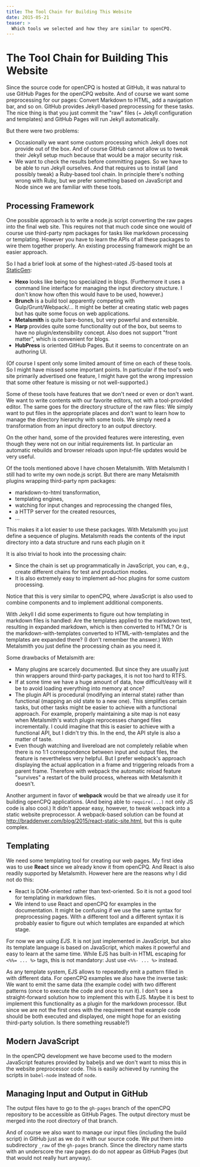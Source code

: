 ```yaml
---
title: The Tool Chain for Building This Website
date: 2015-05-21
teaser: >
  Which tools we selected and how they are similar to openCPQ.
---
```


The Tool Chain for Building This Website
========================================

Since the source code for openCPQ is hosted at GitHub, it was natural to
use GitHub Pages for the openCPQ website.  And of course we want some
preprocessing for our pages: Convert Markdown to HTML, add a navigation
bar, and so on.  GitHub provides Jekyll-based preprocessing for these
tasks.  The nice thing is that you just commit the "raw" files (+ Jekyll
configuration and templates) and GitHub Pages will run Jekyll
automatically.

But there were two problems:
- Occasionally we want some custom processing which Jekyll does not
  provide out of the box.  And of course GitHub cannot allow us to tweak
  their Jekyll setup much because that would be a major security risk.
- We want to check the results before committing pages.  So we have to
  be able to run Jekyll ourselves.  And that requires us to install (and
  possibly tweak) a Ruby-based tool chain.  In principle there's nothing
  wrong with Ruby, but we prefer something based on JavaScript and Node
  since we are familiar with these tools.


Processing Framework
--------------------

One possible approach is to write a node.js script converting the raw
pages into the final web site.  This requires not that much code since
one would of course use third-party npm packages for tasks like markdown
processing or templating.  However you have to learn the APIs of all
these packages to wire them together properly.  An existing processing
framework might be an easier approach.

So I had a brief look at some of the highest-rated JS-based tools at
[StaticGen](https://www.staticgen.com/):
- **Hexo** looks like being too specialized in blogs.  (Furthermore it
  uses a command line interface for managing the input directory
  structure.  I don't know how often this would have to be used,
  however.)
- **Brunch** is a build tool apparently competing with
  Gulp/Grunt/Webpack/...  It might be better at creating static web
  pages but has quite some focus on web applications.
- **Metalsmith** is quite bare-bones, but very powerful and extensible.
- **Harp** provides quite some functionality out of the box, but seems
  to have no plugin/extensibility concept.  Also does not support "front
  matter", which is convenient for blogs.
- **HubPress** is oriented GitHub Pages.  But it seems to concentrate on
  an authoring UI.

(Of course I spent only some limited amount of time on each of these
tools.  So I might have missed some important points.  In particular if
the tool's web site primarily advertised one feature, I might have got
the wrong impression that some other feature is missing or not
well-supported.)

Some of these tools have features that we don't need or even or don't
want.  We want to write contents with our favorite editors, not with a
tool-provided editor.  The same goes for the directory structure of the
raw files: We simply want to put files in the appropriate places and
don't want to learn how to manage the directory hierarchy with some
tools.  We simply need a transformation from an input directory to an
output directory.

On the other hand, some of the provided features were interesting, even
though they were not on our initial requirements list.  In particular an
automatic rebuilds and browser reloads upon input-file updates would be
very useful.

Of the tools mentioned above I have chosen Metalsmith.  With Metalsmith
I still had to write my own node.js script.  But there are many
Metalsmith plugins wrapping third-party npm packages:
- markdown-to-html transformation,
- templating engines,
- watching for input changes and reprocessing the changed files,
- a HTTP server for the created resources,
- ...

This makes it a lot easier to use these packages.  With Metalsmith you
just define a sequence of plugins.  Metalsmith reads the contents of the
input directory into a data structure and runs each plugin on it

It is also trivial to hook into the processing chain:
- Since the chain is set up programmatically in JavaScript, you can,
  e.g., create different chains for test and production modes.
- It is also extremely easy to implement ad-hoc plugins for some custom
  processing.

Notice that this is very similar to openCPQ, where JavaScript is also
used to combine components and to implement additional components.

With Jekyll I did some experiments to figure out how templating in
markdown files is handled: Are the templates applied to the markdown
text, resulting in expanded markdown, which is then converted to HTML?
Or is the markdown-with-templates converted to HTML-with-templates and
the templates are expanded there?  (I don't remember the answer.)  With
Metalsmith you just define the processing chain as you need it.

Some drawbacks of Metalsmith are:
- Many plugins are scarcely documented.  But since they are usually just
  thin wrappers around third-party packages, it is not too hard to RTFS.
- If at some time we have a huge amount of data, how difficult/easy will
  it be to avoid loading everything into memory at once?
- The plugin API is procedural (modifying an internal state) rather than
  functional (mapping an old state to a new one).  This simplifies
  certain tasks, but other tasks might be easier to achieve with a
  functional approach.  For example, properly maintaining a site map is
  not easy when Metalsmith's watch plugin reprocesses changed files
  incrementally.  I could imagine that this is easier to achieve with a
  functional API, but I didn't try this.  In the end, the API style is
  also a matter of taste.
- Even though watching and livereload are not completely reliable when
  there is no 1:1 correspondence between input and output files, the
  feature is nevertheless very helpful.  But I prefer webpack's approach
  displaying the actual application in a frame and triggering reloads
  from a parent frame.  Therefore with webpack the automatic reload
  feature "survives" a restart of the build process, whereas with
  Metalsmith it doesn't.

Another argument in favor of **webpack** would be that we already use it
for building openCPQ applications.  (And being able to `require(...)`
not only JS code is also cool.)  It didn't appear easy, however, to
tweak webpack into a static website preprocessor.  A webpack-based
solution can be found at
http://braddenver.com/blog/2015/react-static-site.html, but this is
quite complex.


Templating
----------

We need some templating tool for creating our web pages.  My first idea
was to use **React** since we already know it from openCPQ.  And React
is also readily supported by Metalsmith.  However here are the reasons
why I did not do this:
- React is DOM-oriented rather than text-oriented.  So it is not a good
  tool for templating in markdown files.
- We intend to use React and openCPQ for examples in the documentation.
  It might be confusing if we use the same syntax for preprocessing
  pages.  With a different tool and a different syntax it is probably
  easier to figure out which templates are expanded at which stage.

For now we are using *EJS*.  It is not just implemented in JavaScript,
but also its template language is based on JavaScript, which makes it
powerful and easy to learn at the same time.  While EJS has built-in
HTML escaping for `<%%= ... %>` tags, this is not mandatory: Just use
`<%%- ... %>` instead.

As any template system, EJS allows to repeatedly emit a pattern filled
in with different data.  For openCPQ examples we also have the inverse
task: We want to emit the same data (the example code) with two
different patterns (once to execute the code and once to run it).  I
don't see a straight-forward solution how to implement this with EJS.
Maybe it is best to implement this functionality as a plugin for the
markdown processor.  (But since we are not the first ones with the
requirement that example code should be both executed and displayed, one
might hope for an existing third-party solution.  Is there something
reusable?)


Modern JavaScript
-----------------

In the openCPQ development we have become used to the modern JavaScript
features provided by babeljs and we don't want to miss this in the
website preprocessor code.  This is easily achieved by running the
scripts in `babel-node` instead of `node`.


Managing Input and Output in GitHub
-----------------------------------

The output files have to go to the `gh-pages` branch of the openCPQ
repository to be accessible as GitHub Pages.  The output directory must
be merged into the root directory of that branch.

And of course we also want to manage our input files (including the
build script) in GitHub just as we do it with our source code.  We put
them into subdirectory `_raw` of the `gh-pages` branch.  Since the
directory name starts with an underscore the raw pages do do not appear
as GitHub Pages (but that would not really hurt anyway).
